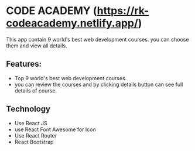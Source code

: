 # CODE ACADEMY (https://rk-codeacademy.netlify.app/)

This app contain 9 world's best web development courses. you can choose them and view all details.
## Features:
- Top 9 world's best web development courses.
- you can review the courses and by clicking details button can see full details of course.

## Technology
- Use React JS
- use React Font Awesome for Icon
- Use React Router
- React Bootstrap
